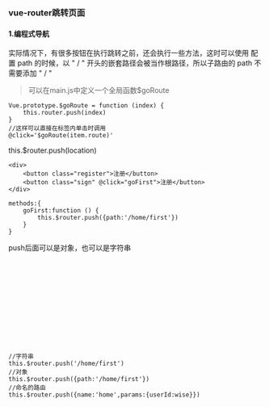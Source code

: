 ### vue-router跳转页面
#### 1.编程式导航
实际情况下，有很多按钮在执行跳转之前，还会执行一些方法，这时可以使用
配置 path 的时候，以 " / " 开头的嵌套路径会被当作根路径，所以子路由的 path 不需要添加 " / "
> 可以在main.js中定义一个全局函数$goRoute
```
Vue.prototype.$goRoute = function (index) {
    this.router.push(index)
}
//这样可以直接在标签内单击时调用
@click='$goRoute(item.route)'
```
this.$router.push(location)

```
<div>
    <button class="register">注册</button>
    <button class="sign" @click="goFirst">注册</button>
</div>

methods:{
    goFirst:function () {
        this.$router.push({path:'/home/first'})
    }
}
```
push后面可以是对象，也可以是字符串
```













//字符串
this.$router.push('/home/first')
//对象
this.$router.push({path:'/home/first'})
//命名的路由
this.$router.push({name:'home',params:{userId:wise}})
```